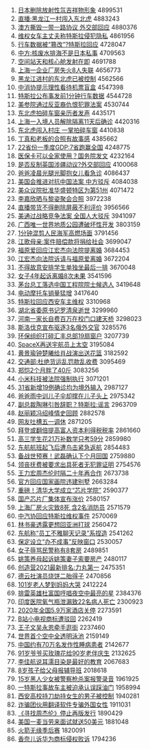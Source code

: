 1. [日本删除放射性氚吉祥物形象](http://www.baidu.com/baidu?cl=3&tn=SE_baiduhomet8_jmjb7mjw&rsv_dl=fyb_top&fr=top1000&wd=%C8%D5%B1%BE%C9%BE%B3%FD%B7%C5%C9%E4%D0%D4%EB%B0%BC%AA%CF%E9%CE%EF%D0%CE%CF%F3) 4899531
1. [直播:黑龙江一村闯入东北虎](http://www.baidu.com/baidu?cl=3&tn=SE_baiduhomet8_jmjb7mjw&rsv_dl=fyb_top&fr=top1000&wd=%D6%B1%B2%A5%3A%BA%DA%C1%FA%BD%AD%D2%BB%B4%E5%B4%B3%C8%EB%B6%AB%B1%B1%BB%A2) 4883243
1. [澳方撕毁一带一路协议 外交部回应](http://www.baidu.com/baidu?cl=3&tn=SE_baiduhomet8_jmjb7mjw&rsv_dl=fyb_top&fr=top1000&wd=%B0%C4%B7%BD%CB%BA%BB%D9%D2%BB%B4%F8%D2%BB%C2%B7%D0%AD%D2%E9%20%CD%E2%BD%BB%B2%BF%BB%D8%D3%A6) 4880376
1. [维权女车主丈夫称特斯拉侵犯隐私](http://www.baidu.com/baidu?cl=3&tn=SE_baiduhomet8_jmjb7mjw&rsv_dl=fyb_top&fr=top1000&wd=%CE%AC%C8%A8%C5%AE%B3%B5%D6%F7%D5%C9%B7%F2%B3%C6%CC%D8%CB%B9%C0%AD%C7%D6%B7%B8%D2%FE%CB%BD) 4861956
1. [行车数据被“篡改”?特斯拉回应](http://www.baidu.com/baidu?cl=3&tn=SE_baiduhomet8_jmjb7mjw&rsv_dl=fyb_top&fr=top1000&wd=%D0%D0%B3%B5%CA%FD%BE%DD%B1%BB%A1%B0%B4%DB%B8%C4%A1%B1%3F%CC%D8%CB%B9%C0%AD%BB%D8%D3%A6) 4728047
1. [中方:核废水排海不是日本私事](http://www.baidu.com/baidu?cl=3&tn=SE_baiduhomet8_jmjb7mjw&rsv_dl=fyb_top&fr=top1000&wd=%D6%D0%B7%BD%3A%BA%CB%B7%CF%CB%AE%C5%C5%BA%A3%B2%BB%CA%C7%C8%D5%B1%BE%CB%BD%CA%C2) 4709563
1. [空间站天和核心舱发射在即](http://www.baidu.com/baidu?cl=3&tn=SE_baiduhomet8_jmjb7mjw&rsv_dl=fyb_top&fr=top1000&wd=%BF%D5%BC%E4%D5%BE%CC%EC%BA%CD%BA%CB%D0%C4%B2%D5%B7%A2%C9%E4%D4%DA%BC%B4) 4691788
1. [上海一企业厂房失火8人失联](http://www.baidu.com/baidu?cl=3&tn=SE_baiduhomet8_jmjb7mjw&rsv_dl=fyb_top&fr=top1000&wd=%C9%CF%BA%A3%D2%BB%C6%F3%D2%B5%B3%A7%B7%BF%CA%A7%BB%F08%C8%CB%CA%A7%C1%AA) 4656773
1. [黑龙江进村的东北虎已被控制](http://www.baidu.com/baidu?cl=3&tn=SE_baiduhomet8_jmjb7mjw&rsv_dl=fyb_top&fr=top1000&wd=%BA%DA%C1%FA%BD%AD%BD%F8%B4%E5%B5%C4%B6%AB%B1%B1%BB%A2%D2%D1%B1%BB%BF%D8%D6%C6) 4562566
1. [中消协提示理性看待机票盲盒](http://www.baidu.com/baidu?cl=3&tn=SE_baiduhomet8_jmjb7mjw&rsv_dl=fyb_top&fr=top1000&wd=%D6%D0%CF%FB%D0%AD%CC%E1%CA%BE%C0%ED%D0%D4%BF%B4%B4%FD%BB%FA%C6%B1%C3%A4%BA%D0) 4547398
1. [特斯拉公布事发前1分钟行车数据](http://www.baidu.com/baidu?cl=3&tn=SE_baiduhomet8_jmjb7mjw&rsv_dl=fyb_top&fr=top1000&wd=%CC%D8%CB%B9%C0%AD%B9%AB%B2%BC%CA%C2%B7%A2%C7%B01%B7%D6%D6%D3%D0%D0%B3%B5%CA%FD%BE%DD) 4544728
1. [美参院通过反亚裔仇恨犯罪法案](http://www.baidu.com/baidu?cl=3&tn=SE_baiduhomet8_jmjb7mjw&rsv_dl=fyb_top&fr=top1000&wd=%C3%C0%B2%CE%D4%BA%CD%A8%B9%FD%B7%B4%D1%C7%D2%E1%B3%F0%BA%DE%B7%B8%D7%EF%B7%A8%B0%B8) 4530744
1. [东北虎拍碎车窗亲历者发声](http://www.baidu.com/baidu?cl=3&tn=SE_baiduhomet8_jmjb7mjw&rsv_dl=fyb_top&fr=top1000&wd=%B6%AB%B1%B1%BB%A2%C5%C4%CB%E9%B3%B5%B4%B0%C7%D7%C0%FA%D5%DF%B7%A2%C9%F9) 4435171
1. [上海一入境人员解除隔离11天后确诊](http://www.baidu.com/baidu?cl=3&tn=SE_baiduhomet8_jmjb7mjw&rsv_dl=fyb_top&fr=top1000&wd=%C9%CF%BA%A3%D2%BB%C8%EB%BE%B3%C8%CB%D4%B1%BD%E2%B3%FD%B8%F4%C0%EB11%CC%EC%BA%F3%C8%B7%D5%EF) 4420316
1. [东北虎闯入村庄 一掌拍碎车窗](http://www.baidu.com/baidu?cl=3&tn=SE_baiduhomet8_jmjb7mjw&rsv_dl=fyb_top&fr=top1000&wd=%B6%AB%B1%B1%BB%A2%B4%B3%C8%EB%B4%E5%D7%AF%20%D2%BB%D5%C6%C5%C4%CB%E9%B3%B5%B4%B0) 4410838
1. [丁真和老板的合照有故事感](http://www.baidu.com/baidu?cl=3&tn=SE_baiduhomet8_jmjb7mjw&rsv_dl=fyb_top&fr=top1000&wd=%B6%A1%D5%E6%BA%CD%C0%CF%B0%E5%B5%C4%BA%CF%D5%D5%D3%D0%B9%CA%CA%C2%B8%D0) 4385662
1. [22省份一季度GDP:7省跑赢全国](http://www.baidu.com/baidu?cl=3&tn=SE_baiduhomet8_jmjb7mjw&rsv_dl=fyb_top&fr=top1000&wd=22%CA%A1%B7%DD%D2%BB%BC%BE%B6%C8GDP%3A7%CA%A1%C5%DC%D3%AE%C8%AB%B9%FA) 4248775
1. [医保卡可以全家使用？国务院发文](http://www.baidu.com/baidu?cl=3&tn=SE_baiduhomet8_jmjb7mjw&rsv_dl=fyb_top&fr=top1000&wd=%D2%BD%B1%A3%BF%A8%BF%C9%D2%D4%C8%AB%BC%D2%CA%B9%D3%C3%A3%BF%B9%FA%CE%F1%D4%BA%B7%A2%CE%C4) 4232164
1. [是否反制英国涉疆动议?外交部回应](http://www.baidu.com/baidu?cl=3&tn=SE_baiduhomet8_jmjb7mjw&rsv_dl=fyb_top&fr=top1000&wd=%CA%C7%B7%F1%B7%B4%D6%C6%D3%A2%B9%FA%C9%E6%BD%AE%B6%AF%D2%E9%3F%CD%E2%BD%BB%B2%BF%BB%D8%D3%A6) 4100068
1. [爸爸凌晨光腿光脚抱女儿看急诊](http://www.baidu.com/baidu?cl=3&tn=SE_baiduhomet8_jmjb7mjw&rsv_dl=fyb_top&fr=top1000&wd=%B0%D6%B0%D6%C1%E8%B3%BF%B9%E2%CD%C8%B9%E2%BD%C5%B1%A7%C5%AE%B6%F9%BF%B4%BC%B1%D5%EF) 4086437
1. [美国会推进对抗中国法案 中方驳斥](http://www.baidu.com/baidu?cl=3&tn=SE_baiduhomet8_jmjb7mjw&rsv_dl=fyb_top&fr=top1000&wd=%C3%C0%B9%FA%BB%E1%CD%C6%BD%F8%B6%D4%BF%B9%D6%D0%B9%FA%B7%A8%B0%B8%20%D6%D0%B7%BD%B2%B5%B3%E2) 4084038
1. [美众议院批准华盛顿特区为第51州](http://www.baidu.com/baidu?cl=3&tn=SE_baiduhomet8_jmjb7mjw&rsv_dl=fyb_top&fr=top1000&wd=%C3%C0%D6%DA%D2%E9%D4%BA%C5%FA%D7%BC%BB%AA%CA%A2%B6%D9%CC%D8%C7%F8%CE%AA%B5%DA51%D6%DD) 4071472
1. [李嘉欣晒与黎姿聚会合照](http://www.baidu.com/baidu?cl=3&tn=SE_baiduhomet8_jmjb7mjw&rsv_dl=fyb_top&fr=top1000&wd=%C0%EE%BC%CE%D0%C0%C9%B9%D3%EB%C0%E8%D7%CB%BE%DB%BB%E1%BA%CF%D5%D5) 3972238
1. [直播带货不得删除屏蔽不利评价](http://www.baidu.com/baidu?cl=3&tn=SE_baiduhomet8_jmjb7mjw&rsv_dl=fyb_top&fr=top1000&wd=%D6%B1%B2%A5%B4%F8%BB%F5%B2%BB%B5%C3%C9%BE%B3%FD%C6%C1%B1%CE%B2%BB%C0%FB%C6%C0%BC%DB) 3956566
1. [美通过战略竞争法案 全国人大驳斥](http://www.baidu.com/baidu?cl=3&tn=SE_baiduhomet8_jmjb7mjw&rsv_dl=fyb_top&fr=top1000&wd=%C3%C0%CD%A8%B9%FD%D5%BD%C2%D4%BE%BA%D5%F9%B7%A8%B0%B8%20%C8%AB%B9%FA%C8%CB%B4%F3%B2%B5%B3%E2) 3941097
1. [广西唯一世界地质公园遭破坏性开发](http://www.baidu.com/baidu?cl=3&tn=SE_baiduhomet8_jmjb7mjw&rsv_dl=fyb_top&fr=top1000&wd=%B9%E3%CE%F7%CE%A8%D2%BB%CA%C0%BD%E7%B5%D8%D6%CA%B9%AB%D4%B0%D4%E2%C6%C6%BB%B5%D0%D4%BF%AA%B7%A2) 3803159
1. [1分钟混剪人民海军高燃场面](http://www.baidu.com/baidu?cl=3&tn=SE_baiduhomet8_jmjb7mjw&rsv_dl=fyb_top&fr=top1000&wd=1%B7%D6%D6%D3%BB%EC%BC%F4%C8%CB%C3%F1%BA%A3%BE%FC%B8%DF%C8%BC%B3%A1%C3%E6) 3791456
1. [江歌母亲:案件赔偿款将捐给社会](http://www.baidu.com/baidu?cl=3&tn=SE_baiduhomet8_jmjb7mjw&rsv_dl=fyb_top&fr=top1000&wd=%BD%AD%B8%E8%C4%B8%C7%D7%3A%B0%B8%BC%FE%C5%E2%B3%A5%BF%EE%BD%AB%BE%E8%B8%F8%C9%E7%BB%E1) 3699047
1. [福原爱回应江宏杰向法院提离婚](http://www.baidu.com/baidu?cl=3&tn=SE_baiduhomet8_jmjb7mjw&rsv_dl=fyb_top&fr=top1000&wd=%B8%A3%D4%AD%B0%AE%BB%D8%D3%A6%BD%AD%BA%EA%BD%DC%CF%F2%B7%A8%D4%BA%CC%E1%C0%EB%BB%E9) 3684453
1. [江宏杰向法院诉请与福原爱离婚](http://www.baidu.com/baidu?cl=3&tn=SE_baiduhomet8_jmjb7mjw&rsv_dl=fyb_top&fr=top1000&wd=%BD%AD%BA%EA%BD%DC%CF%F2%B7%A8%D4%BA%CB%DF%C7%EB%D3%EB%B8%A3%D4%AD%B0%AE%C0%EB%BB%E9) 3672204
1. [不得故意安排学生单独坐最后一排](http://www.baidu.com/baidu?cl=3&tn=SE_baiduhomet8_jmjb7mjw&rsv_dl=fyb_top&fr=top1000&wd=%B2%BB%B5%C3%B9%CA%D2%E2%B0%B2%C5%C5%D1%A7%C9%FA%B5%A5%B6%C0%D7%F8%D7%EE%BA%F3%D2%BB%C5%C5) 3670048
1. [女子4年起诉离婚8次未果](http://www.baidu.com/baidu?cl=3&tn=SE_baiduhomet8_jmjb7mjw&rsv_dl=fyb_top&fr=top1000&wd=%C5%AE%D7%D34%C4%EA%C6%F0%CB%DF%C0%EB%BB%E98%B4%CE%CE%B4%B9%FB) 3541596
1. [茅台总工落选中国工程院院士候选人](http://www.baidu.com/baidu?cl=3&tn=SE_baiduhomet8_jmjb7mjw&rsv_dl=fyb_top&fr=top1000&wd=%C3%A9%CC%A8%D7%DC%B9%A4%C2%E4%D1%A1%D6%D0%B9%FA%B9%A4%B3%CC%D4%BA%D4%BA%CA%BF%BA%F2%D1%A1%C8%CB) 3419648
1. [电动摩托车销量猛增](http://www.baidu.com/baidu?cl=3&tn=SE_baiduhomet8_jmjb7mjw&rsv_dl=fyb_top&fr=top1000&wd=%B5%E7%B6%AF%C4%A6%CD%D0%B3%B5%CF%FA%C1%BF%C3%CD%D4%F6) 3417640
1. [特斯拉回应西安车主维权](http://www.baidu.com/baidu?cl=3&tn=SE_baiduhomet8_jmjb7mjw&rsv_dl=fyb_top&fr=top1000&wd=%CC%D8%CB%B9%C0%AD%BB%D8%D3%A6%CE%F7%B0%B2%B3%B5%D6%F7%CE%AC%C8%A8) 3310968
1. [湖北省委原书记罗清泉逝世](http://www.baidu.com/baidu?cl=3&tn=SE_baiduhomet8_jmjb7mjw&rsv_dl=fyb_top&fr=top1000&wd=%BA%FE%B1%B1%CA%A1%CE%AF%D4%AD%CA%E9%BC%C7%C2%DE%C7%E5%C8%AA%CA%C5%CA%C0) 3299960
1. [河南一家长自费百万在校门口建天桥](http://www.baidu.com/baidu?cl=3&tn=SE_baiduhomet8_jmjb7mjw&rsv_dl=fyb_top&fr=top1000&wd=%BA%D3%C4%CF%D2%BB%BC%D2%B3%A4%D7%D4%B7%D1%B0%D9%CD%F2%D4%DA%D0%A3%C3%C5%BF%DA%BD%A8%CC%EC%C7%C5) 3298023
1. [斯洛伐克宣布驱逐3名俄外交官](http://www.baidu.com/baidu?cl=3&tn=SE_baiduhomet8_jmjb7mjw&rsv_dl=fyb_top&fr=top1000&wd=%CB%B9%C2%E5%B7%A5%BF%CB%D0%FB%B2%BC%C7%FD%D6%F03%C3%FB%B6%ED%CD%E2%BD%BB%B9%D9) 3285576
1. [环保组织打碎汇丰总部19扇窗户](http://www.baidu.com/baidu?cl=3&tn=SE_baiduhomet8_jmjb7mjw&rsv_dl=fyb_top&fr=top1000&wd=%BB%B7%B1%A3%D7%E9%D6%AF%B4%F2%CB%E9%BB%E3%B7%E1%D7%DC%B2%BF19%C9%C8%B4%B0%BB%A7) 3207739
1. [SpaceX再送宇航员上太空](http://www.baidu.com/baidu?cl=3&tn=SE_baiduhomet8_jmjb7mjw&rsv_dl=fyb_top&fr=top1000&wd=SpaceX%D4%D9%CB%CD%D3%EE%BA%BD%D4%B1%C9%CF%CC%AB%BF%D5) 3195084
1. [黄景瑜钟楚曦给肖战演出送花篮](http://www.baidu.com/baidu?cl=3&tn=SE_baiduhomet8_jmjb7mjw&rsv_dl=fyb_top&fr=top1000&wd=%BB%C6%BE%B0%E8%A4%D6%D3%B3%FE%EA%D8%B8%F8%D0%A4%D5%BD%D1%DD%B3%F6%CB%CD%BB%A8%C0%BA) 3182592
1. [交通部:杜绝货运乱罚款乱收费](http://www.baidu.com/baidu?cl=3&tn=SE_baiduhomet8_jmjb7mjw&rsv_dl=fyb_top&fr=top1000&wd=%BD%BB%CD%A8%B2%BF%3A%B6%C5%BE%F8%BB%F5%D4%CB%C2%D2%B7%A3%BF%EE%C2%D2%CA%D5%B7%D1) 3095469
1. [郑恺2个月胖了40斤](http://www.baidu.com/baidu?cl=3&tn=SE_baiduhomet8_jmjb7mjw&rsv_dl=fyb_top&fr=top1000&wd=%D6%A3%E2%FD2%B8%F6%D4%C2%C5%D6%C1%CB40%BD%EF) 3083256
1. [小米科技被法院强制执行](http://www.baidu.com/baidu?cl=3&tn=SE_baiduhomet8_jmjb7mjw&rsv_dl=fyb_top&fr=top1000&wd=%D0%A1%C3%D7%BF%C6%BC%BC%B1%BB%B7%A8%D4%BA%C7%BF%D6%C6%D6%B4%D0%D0) 3071201
1. [31省新增19例确诊均为境外输入](http://www.baidu.com/baidu?cl=3&tn=SE_baiduhomet8_jmjb7mjw&rsv_dl=fyb_top&fr=top1000&wd=31%CA%A1%D0%C2%D4%F619%C0%FD%C8%B7%D5%EF%BE%F9%CE%AA%BE%B3%CD%E2%CA%E4%C8%EB) 2987127
1. [爸爸雨中训儿子伞却撑在儿子头上](http://www.baidu.com/baidu?cl=3&tn=SE_baiduhomet8_jmjb7mjw&rsv_dl=fyb_top&fr=top1000&wd=%B0%D6%B0%D6%D3%EA%D6%D0%D1%B5%B6%F9%D7%D3%C9%A1%C8%B4%B3%C5%D4%DA%B6%F9%D7%D3%CD%B7%C9%CF) 2975342
1. [副总裁陶琳引咎辞职？特斯拉:谣言](http://www.baidu.com/baidu?cl=3&tn=SE_baiduhomet8_jmjb7mjw&rsv_dl=fyb_top&fr=top1000&wd=%B8%B1%D7%DC%B2%C3%CC%D5%C1%D5%D2%FD%BE%CC%B4%C7%D6%B0%A3%BF%CC%D8%CB%B9%C0%AD%3A%D2%A5%D1%D4) 2963709
1. [赵丽颖冯绍峰情史回顾](http://www.baidu.com/baidu?cl=3&tn=SE_baiduhomet8_jmjb7mjw&rsv_dl=fyb_top&fr=top1000&wd=%D5%D4%C0%F6%D3%B1%B7%EB%C9%DC%B7%E5%C7%E9%CA%B7%BB%D8%B9%CB) 2882578
1. [网友吐槽五一调休](http://www.baidu.com/baidu?cl=3&tn=SE_baiduhomet8_jmjb7mjw&rsv_dl=fyb_top&fr=top1000&wd=%CD%F8%D3%D1%CD%C2%B2%DB%CE%E5%D2%BB%B5%F7%D0%DD) 2871205
1. [拜登或翻倍提高富人资本利得税税率](http://www.baidu.com/baidu?cl=3&tn=SE_baiduhomet8_jmjb7mjw&rsv_dl=fyb_top&fr=top1000&wd=%B0%DD%B5%C7%BB%F2%B7%AD%B1%B6%CC%E1%B8%DF%B8%BB%C8%CB%D7%CA%B1%BE%C0%FB%B5%C3%CB%B0%CB%B0%C2%CA) 2861660
1. [高三学生花21万补数学只考59分](http://www.baidu.com/baidu?cl=3&tn=SE_baiduhomet8_jmjb7mjw&rsv_dl=fyb_top&fr=top1000&wd=%B8%DF%C8%FD%D1%A7%C9%FA%BB%A821%CD%F2%B2%B9%CA%FD%D1%A7%D6%BB%BF%BC59%B7%D6) 2859980
1. [东航航班起飞后遭鸟击紧急返航](http://www.baidu.com/baidu?cl=3&tn=SE_baiduhomet8_jmjb7mjw&rsv_dl=fyb_top&fr=top1000&wd=%B6%AB%BA%BD%BA%BD%B0%E0%C6%F0%B7%C9%BA%F3%D4%E2%C4%F1%BB%F7%BD%F4%BC%B1%B7%B5%BA%BD) 2854483
1. [备战世预赛！武磊确认下个月回国](http://www.baidu.com/baidu?cl=3&tn=SE_baiduhomet8_jmjb7mjw&rsv_dl=fyb_top&fr=top1000&wd=%B1%B8%D5%BD%CA%C0%D4%A4%C8%FC%A3%A1%CE%E4%C0%DA%C8%B7%C8%CF%CF%C2%B8%F6%D4%C2%BB%D8%B9%FA) 2759880
1. [领丧抚费被要求出具死者无犯罪证明](http://www.baidu.com/baidu?cl=3&tn=SE_baiduhomet8_jmjb7mjw&rsv_dl=fyb_top&fr=top1000&wd=%C1%EC%C9%A5%B8%A7%B7%D1%B1%BB%D2%AA%C7%F3%B3%F6%BE%DF%CB%C0%D5%DF%CE%DE%B7%B8%D7%EF%D6%A4%C3%F7) 2754576
1. [王力宏周杰伦时隔二十年再合作](http://www.baidu.com/baidu?cl=3&tn=SE_baiduhomet8_jmjb7mjw&rsv_dl=fyb_top&fr=top1000&wd=%CD%F5%C1%A6%BA%EA%D6%DC%BD%DC%C2%D7%CA%B1%B8%F4%B6%FE%CA%AE%C4%EA%D4%D9%BA%CF%D7%F7) 2673738
1. [官方回应国家画院违建别墅](http://www.baidu.com/baidu?cl=3&tn=SE_baiduhomet8_jmjb7mjw&rsv_dl=fyb_top&fr=top1000&wd=%B9%D9%B7%BD%BB%D8%D3%A6%B9%FA%BC%D2%BB%AD%D4%BA%CE%A5%BD%A8%B1%F0%CA%FB) 2663284
1. [重磅！清华大学成立“芯片学院”](http://www.baidu.com/baidu?cl=3&tn=SE_baiduhomet8_jmjb7mjw&rsv_dl=fyb_top&fr=top1000&wd=%D6%D8%B0%F5%A3%A1%C7%E5%BB%AA%B4%F3%D1%A7%B3%C9%C1%A2%A1%B0%D0%BE%C6%AC%D1%A7%D4%BA%A1%B1) 2590377
1. [国产芯片厂集体宣布涨价](http://www.baidu.com/baidu?cl=3&tn=SE_baiduhomet8_jmjb7mjw&rsv_dl=fyb_top&fr=top1000&wd=%B9%FA%B2%FA%D0%BE%C6%AC%B3%A7%BC%AF%CC%E5%D0%FB%B2%BC%D5%C7%BC%DB) 2580157
1. [上海厂房火灾致8死 含2名消防员](http://www.baidu.com/baidu?cl=3&tn=SE_baiduhomet8_jmjb7mjw&rsv_dl=fyb_top&fr=top1000&wd=%C9%CF%BA%A3%B3%A7%B7%BF%BB%F0%D4%D6%D6%C28%CB%C0%20%BA%AC2%C3%FB%CF%FB%B7%C0%D4%B1) 2571579
1. [中汽协回应特斯拉维权事件](http://www.baidu.com/baidu?cl=3&tn=SE_baiduhomet8_jmjb7mjw&rsv_dl=fyb_top&fr=top1000&wd=%D6%D0%C6%FB%D0%AD%BB%D8%D3%A6%CC%D8%CB%B9%C0%AD%CE%AC%C8%A8%CA%C2%BC%FE) 2570069
1. [林书豪透露更想回亚洲打球](http://www.baidu.com/baidu?cl=3&tn=SE_baiduhomet8_jmjb7mjw&rsv_dl=fyb_top&fr=top1000&wd=%C1%D6%CA%E9%BA%C0%CD%B8%C2%B6%B8%FC%CF%EB%BB%D8%D1%C7%D6%DE%B4%F2%C7%F2) 2560472
1. [东航称“员工不雅聊天记录”系捏造](http://www.baidu.com/baidu?cl=3&tn=SE_baiduhomet8_jmjb7mjw&rsv_dl=fyb_top&fr=top1000&wd=%B6%AB%BA%BD%B3%C6%A1%B0%D4%B1%B9%A4%B2%BB%D1%C5%C1%C4%CC%EC%BC%C7%C2%BC%A1%B1%CF%B5%C4%F3%D4%EC) 2541262
1. [保定设立“办不成事”反映窗口](http://www.baidu.com/baidu?cl=3&tn=SE_baiduhomet8_jmjb7mjw&rsv_dl=fyb_top&fr=top1000&wd=%B1%A3%B6%A8%C9%E8%C1%A2%A1%B0%B0%EC%B2%BB%B3%C9%CA%C2%A1%B1%B7%B4%D3%B3%B4%B0%BF%DA) 2530057
1. [女子辱骂民警称有8套房](http://www.baidu.com/baidu?cl=3&tn=SE_baiduhomet8_jmjb7mjw&rsv_dl=fyb_top&fr=top1000&wd=%C5%AE%D7%D3%C8%E8%C2%EE%C3%F1%BE%AF%B3%C6%D3%D08%CC%D7%B7%BF) 2489851
1. [姚策养母起诉姚策妻子索要房产](http://www.baidu.com/baidu?cl=3&tn=SE_baiduhomet8_jmjb7mjw&rsv_dl=fyb_top&fr=top1000&wd=%D2%A6%B2%DF%D1%F8%C4%B8%C6%F0%CB%DF%D2%A6%B2%DF%C6%DE%D7%D3%CB%F7%D2%AA%B7%BF%B2%FA) 2480117
1. [创造营2021最新排名:力丸第一](http://www.baidu.com/baidu?cl=3&tn=SE_baiduhomet8_jmjb7mjw&rsv_dl=fyb_top&fr=top1000&wd=%B4%B4%D4%EC%D3%AA2021%D7%EE%D0%C2%C5%C5%C3%FB%3A%C1%A6%CD%E8%B5%DA%D2%BB) 2475351
1. [德云社演员烧饼二胎得子](http://www.baidu.com/baidu?cl=3&tn=SE_baiduhomet8_jmjb7mjw&rsv_dl=fyb_top&fr=top1000&wd=%B5%C2%D4%C6%C9%E7%D1%DD%D4%B1%C9%D5%B1%FD%B6%FE%CC%A5%B5%C3%D7%D3) 2470856
1. [101岁老人梦到妈妈大哭](http://www.baidu.com/baidu?cl=3&tn=SE_baiduhomet8_jmjb7mjw&rsv_dl=fyb_top&fr=top1000&wd=101%CB%EA%C0%CF%C8%CB%C3%CE%B5%BD%C2%E8%C2%E8%B4%F3%BF%DE) 2412224
1. [排雷英雄杜富国哼唱夜空中最亮的星](http://www.baidu.com/baidu?cl=3&tn=SE_baiduhomet8_jmjb7mjw&rsv_dl=fyb_top&fr=top1000&wd=%C5%C5%C0%D7%D3%A2%D0%DB%B6%C5%B8%BB%B9%FA%BA%DF%B3%AA%D2%B9%BF%D5%D6%D0%D7%EE%C1%C1%B5%C4%D0%C7) 2384376
1. [印度医院氧气瓶泄漏致22名病人死亡](http://www.baidu.com/baidu?cl=3&tn=SE_baiduhomet8_jmjb7mjw&rsv_dl=fyb_top&fr=top1000&wd=%D3%A1%B6%C8%D2%BD%D4%BA%D1%F5%C6%F8%C6%BF%D0%B9%C2%A9%D6%C222%C3%FB%B2%A1%C8%CB%CB%C0%CD%F6) 2300923
1. [2020年全国5.9万家酒店关停](http://www.baidu.com/baidu?cl=3&tn=SE_baiduhomet8_jmjb7mjw&rsv_dl=fyb_top&fr=top1000&wd=2020%C4%EA%C8%AB%B9%FA5.9%CD%F2%BC%D2%BE%C6%B5%EA%B9%D8%CD%A3) 2273591
1. [B站小电视商标遭驳回](http://www.baidu.com/baidu?cl=3&tn=SE_baiduhomet8_jmjb7mjw&rsv_dl=fyb_top&fr=top1000&wd=B%D5%BE%D0%A1%B5%E7%CA%D3%C9%CC%B1%EA%D4%E2%B2%B5%BB%D8) 2262419
1. [王子文吴永恩牵手逛街](http://www.baidu.com/baidu?cl=3&tn=SE_baiduhomet8_jmjb7mjw&rsv_dl=fyb_top&fr=top1000&wd=%CD%F5%D7%D3%CE%C4%CE%E2%D3%C0%B6%F7%C7%A3%CA%D6%B9%E4%BD%D6) 2237460
1. [世界首个空中全透明泳池](http://www.baidu.com/baidu?cl=3&tn=SE_baiduhomet8_jmjb7mjw&rsv_dl=fyb_top&fr=top1000&wd=%CA%C0%BD%E7%CA%D7%B8%F6%BF%D5%D6%D0%C8%AB%CD%B8%C3%F7%D3%BE%B3%D8) 2159149
1. [中国约有70万名发作性睡病患者](http://www.baidu.com/baidu?cl=3&tn=SE_baiduhomet8_jmjb7mjw&rsv_dl=fyb_top&fr=top1000&wd=%D6%D0%B9%FA%D4%BC%D3%D070%CD%F2%C3%FB%B7%A2%D7%F7%D0%D4%CB%AF%B2%A1%BB%BC%D5%DF) 2142677
1. [91岁爷爷买玫瑰花给90岁老伴庆生](http://www.baidu.com/baidu?cl=3&tn=SE_baiduhomet8_jmjb7mjw&rsv_dl=fyb_top&fr=top1000&wd=91%CB%EA%D2%AF%D2%AF%C2%F2%C3%B5%B9%E5%BB%A8%B8%F890%CB%EA%C0%CF%B0%E9%C7%EC%C9%FA) 2132625
1. [李佳航说耳濡目染是最好的教育](http://www.baidu.com/baidu?cl=3&tn=SE_baiduhomet8_jmjb7mjw&rsv_dl=fyb_top&fr=top1000&wd=%C0%EE%BC%D1%BA%BD%CB%B5%B6%FA%E5%A6%C4%BF%C8%BE%CA%C7%D7%EE%BA%C3%B5%C4%BD%CC%D3%FD) 2067683
1. [8岁孩子给父母报辅导班](http://www.baidu.com/baidu?cl=3&tn=SE_baiduhomet8_jmjb7mjw&rsv_dl=fyb_top&fr=top1000&wd=8%CB%EA%BA%A2%D7%D3%B8%F8%B8%B8%C4%B8%B1%A8%B8%A8%B5%BC%B0%E0) 2018618
1. [15岁黑人少女被警察枪杀案报警录音](http://www.baidu.com/baidu?cl=3&tn=SE_baiduhomet8_jmjb7mjw&rsv_dl=fyb_top&fr=top1000&wd=15%CB%EA%BA%DA%C8%CB%C9%D9%C5%AE%B1%BB%BE%AF%B2%EC%C7%B9%C9%B1%B0%B8%B1%A8%BE%AF%C2%BC%D2%F4) 1961925
1. [一特斯拉事故车主被迫承认误踩油门](http://www.baidu.com/baidu?cl=3&tn=SE_baiduhomet8_jmjb7mjw&rsv_dl=fyb_top&fr=top1000&wd=%D2%BB%CC%D8%CB%B9%C0%AD%CA%C2%B9%CA%B3%B5%D6%F7%B1%BB%C6%C8%B3%D0%C8%CF%CE%F3%B2%C8%D3%CD%C3%C5) 1958994
1. [西安高校持刀劫持女生的男子被控制](http://www.baidu.com/baidu?cl=3&tn=SE_baiduhomet8_jmjb7mjw&rsv_dl=fyb_top&fr=top1000&wd=%CE%F7%B0%B2%B8%DF%D0%A3%B3%D6%B5%B6%BD%D9%B3%D6%C5%AE%C9%FA%B5%C4%C4%D0%D7%D3%B1%BB%BF%D8%D6%C6) 1940281
1. [诈骗团伙用翻译软件专骗外国女性](http://www.baidu.com/baidu?cl=3&tn=SE_baiduhomet8_jmjb7mjw&rsv_dl=fyb_top&fr=top1000&wd=%D5%A9%C6%AD%CD%C5%BB%EF%D3%C3%B7%AD%D2%EB%C8%ED%BC%FE%D7%A8%C6%AD%CD%E2%B9%FA%C5%AE%D0%D4) 1911031
1. [《寻找周杰伦》停止再版发行](http://www.baidu.com/baidu?cl=3&tn=SE_baiduhomet8_jmjb7mjw&rsv_dl=fyb_top&fr=top1000&wd=%A1%B6%D1%B0%D5%D2%D6%DC%BD%DC%C2%D7%A1%B7%CD%A3%D6%B9%D4%D9%B0%E6%B7%A2%D0%D0) 1890429
1. [美国一麦当劳来面试就送50美元](http://www.baidu.com/baidu?cl=3&tn=SE_baiduhomet8_jmjb7mjw&rsv_dl=fyb_top&fr=top1000&wd=%C3%C0%B9%FA%D2%BB%C2%F3%B5%B1%C0%CD%C0%B4%C3%E6%CA%D4%BE%CD%CB%CD50%C3%C0%D4%AA) 1881048
1. [火箭无缘季后赛](http://www.baidu.com/baidu?cl=3&tn=SE_baiduhomet8_jmjb7mjw&rsv_dl=fyb_top&fr=top1000&wd=%BB%F0%BC%FD%CE%DE%D4%B5%BC%BE%BA%F3%C8%FC) 1820091
1. [香奈儿诉华为商标侵权败诉](http://www.baidu.com/baidu?cl=3&tn=SE_baiduhomet8_jmjb7mjw&rsv_dl=fyb_top&fr=top1000&wd=%CF%E3%C4%CE%B6%F9%CB%DF%BB%AA%CE%AA%C9%CC%B1%EA%C7%D6%C8%A8%B0%DC%CB%DF) 1794236